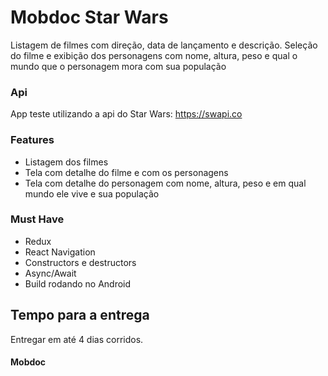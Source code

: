 # Mobdoc Star Wars

Listagem de filmes com direção, data de lançamento e descrição. Seleção do filme e exibição dos personagens com nome, altura, peso e qual o mundo que o personagem mora com sua população

### Api

App teste utilizando a api do Star Wars: https://swapi.co

### Features

* Listagem dos filmes 
* Tela com detalhe do filme e com os personagens
* Tela com detalhe do personagem com nome, altura, peso e em qual mundo ele vive e sua população

### Must Have

* Redux
* React Navigation
* Constructors e destructors
* Async/Await
* Build rodando no Android

## Tempo para a entrega

Entregar em até 4 dias corridos.

#### Mobdoc